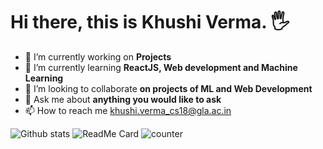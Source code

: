    # Hi there, this is Khushi Verma. 🖐


- 🔭 I’m currently working on **Projects** 
- 🌱 I’m currently learning **ReactJS, Web development and Machine Learning**
- 👯 I’m looking to collaborate **on projects of ML and Web Development**
- 💬 Ask me about **anything you would like to ask**
- 📫 How to reach me [khushi.verma_cs18@gla.ac.in]()

![Github stats](https://github-readme-stats.vercel.app/api?username=Khushi-Verma)
![ReadMe Card](https://github-readme-stats.vercel.app/api/pin/?username=Khushi-Verma&repo=Front-End)
![counter](https://[YourEndpoint].m.pipedream.net)
